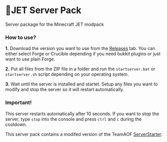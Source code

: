 # 🚀JET Server Pack
Server package for the Minecraft JET modpack

### How to use?
**1.** Download the version you want to use from the [Releases](https://github.com/UeberallGebannt/jet-server-pack/releases) tab.
You can either select Forge or Crucible depending if you need bukkit plugins or just want to use plain Forge.

**2.** Put all files from the ZIP file in a folder and run the `startserver.bat` or `startserver.sh` script depending on your operating system.

**3.** Wait until the server is installed and startet. Setup any files you want to modify and stop the server so it will restart automatically.

### Important!

This server restarts automatically after 10 seconds. If you want to stop the server, type `stop` into the console and press `ctrl` and `c` during the cooldown.

This server pack contains a modifed version of the TeamAOF [ServerStarter](https://github.com/TeamAOF/ServerStarter).

